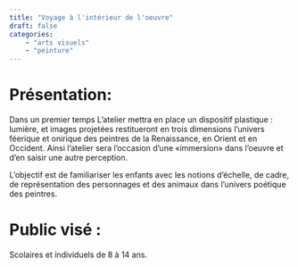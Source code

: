 ```yaml
---
title: "Voyage à l'intérieur de l'oeuvre"
draft: false
categories:
    - "arts visuels"
    - "peinture"
---
```


# Présentation: 

Dans un premier temps L’atelier mettra en place un dispositif plastique : lumière,  et images projetées restitueront en trois dimensions l’univers féerique et onirique des peintres de la Renaissance, en Orient et en Occident. Ainsi l’atelier sera l’occasion d’une «immersion» dans l’oeuvre et d’en saisir une autre perception. 

L’objectif est de familiariser les enfants avec les notions d’échelle, de cadre, de représentation des personnages et des animaux dans l’univers poétique des peintres.

# Public visé :

Scolaires et individuels de 8 à 14 ans.